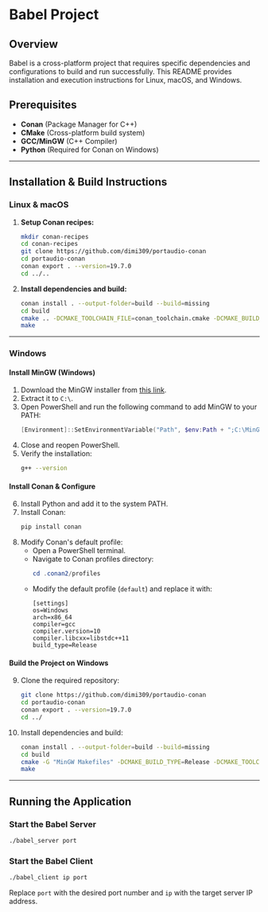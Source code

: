# Babel Project

## Overview

Babel is a cross-platform project that requires specific dependencies and configurations to build and run successfully. This README provides installation and execution instructions for Linux, macOS, and Windows.

## Prerequisites

- **Conan** (Package Manager for C++)
- **CMake** (Cross-platform build system)
- **GCC/MinGW** (C++ Compiler)
- **Python** (Required for Conan on Windows)

---

## Installation & Build Instructions

### Linux & macOS

1. **Setup Conan recipes:**

   ```bash
   mkdir conan-recipes
   cd conan-recipes
   git clone https://github.com/dimi309/portaudio-conan
   cd portaudio-conan
   conan export . --version=19.7.0
   cd ../..
   ```

2. **Install dependencies and build:**

   ```bash
   conan install . --output-folder=build --build=missing
   cd build
   cmake .. -DCMAKE_TOOLCHAIN_FILE=conan_toolchain.cmake -DCMAKE_BUILD_TYPE=Release
   make
   ```

---

### Windows

#### Install MinGW (Windows)

1. Download the MinGW installer from [this link](https://nuwen.net/files/mingw/mingw-19.0.exe).
2. Extract it to `C:\`.
3. Open PowerShell and run the following command to add MinGW to your PATH:
   ```powershell
   [Environment]::SetEnvironmentVariable("Path", $env:Path + ";C:\MinGW\bin", [EnvironmentVariableTarget]::User)
   ```
4. Close and reopen PowerShell.
5. Verify the installation:
   ```bash
   g++ --version
   ```

#### Install Conan & Configure

6. Install Python and add it to the system PATH.
7. Install Conan:
   ```bash
   pip install conan
   ```
8. Modify Conan's default profile:
   - Open a PowerShell terminal.
   - Navigate to Conan profiles directory:
     ```powershell
     cd .conan2/profiles
     ```
   - Modify the default profile (`default`) and replace it with:
     ```
     [settings]
     os=Windows
     arch=x86_64
     compiler=gcc
     compiler.version=10
     compiler.libcxx=libstdc++11
     build_type=Release
     ```

#### Build the Project on Windows

9. Clone the required repository:
   ```bash
   git clone https://github.com/dimi309/portaudio-conan
   cd portaudio-conan
   conan export . --version=19.7.0
   cd ../
   ```
10. Install dependencies and build:
    ```bash
    conan install . --output-folder=build --build=missing
    cd build
    cmake -G "MinGW Makefiles" -DCMAKE_BUILD_TYPE=Release -DCMAKE_TOOLCHAIN_FILE="conan_toolchain.cmake" -DCMAKE_C_COMPILER="gcc" -DCMAKE_CXX_COMPILER="g++" ..
    make
    ```

---

## Running the Application

### Start the Babel Server

```bash
./babel_server port
```

### Start the Babel Client

```bash
./babel_client ip port
```

Replace `port` with the desired port number and `ip` with the target server IP address.


